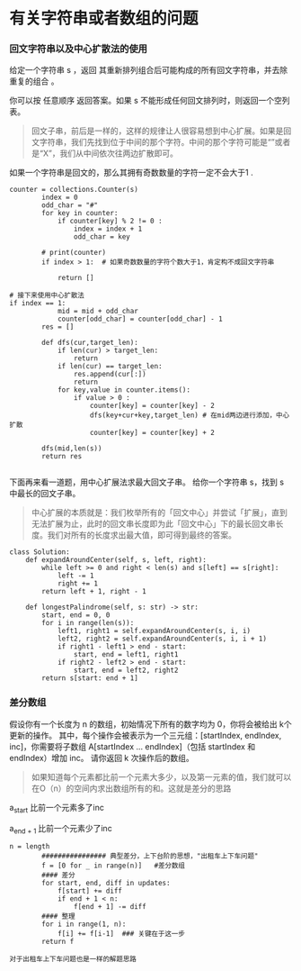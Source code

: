 # 有关字符串或者数组的问题

### 回文字符串以及中心扩散法的使用
给定一个字符串 s ，返回 其重新排列组合后可能构成的所有回文字符串，并去除重复的组合 。

你可以按 任意顺序 返回答案。如果 s 不能形成任何回文排列时，则返回一个空列表。

> 回文子串，前后是一样的，这样的规律让人很容易想到中心扩展。如果是回文字符串，我们先找到位于中间的那个字符。中间的那个字符可能是“”或者是“X”，我们从中间依次往两边扩散即可。

如果一个字符串是回文的，那么其拥有奇数数量的字符一定不会大于1 .
```
counter = collections.Counter(s)
        index = 0
        odd_char = "#"
        for key in counter:
            if counter[key] % 2 != 0 :
                index = index + 1
                odd_char = key

        # print(counter)
        if index > 1:  # 如果奇数数量的字符个数大于1，肯定构不成回文字符串
    
            return []
            
# 接下来使用中心扩散法
if index == 1:
            mid = mid + odd_char
            counter[odd_char] = counter[odd_char] - 1
        res = []

        def dfs(cur,target_len):
            if len(cur) > target_len:
                return
            if len(cur) == target_len:
                res.append(cur[:])
                return
            for key,value in counter.items():
                if value > 0 :
                    counter[key] = counter[key] - 2
                    dfs(key+cur+key,target_len) # 在mid两边进行添加，中心扩散
                    counter[key] = counter[key] + 2
        
        dfs(mid,len(s))
        return res
            
```

下面再来看一道题，用中心扩展法求最大回文子串。
给你一个字符串 s，找到 s 中最长的回文子串。
> 中心扩展的本质就是：我们枚举所有的「回文中心」并尝试「扩展」，直到无法扩展为止，此时的回文串长度即为此「回文中心」下的最长回文串长度。我们对所有的长度求出最大值，即可得到最终的答案。

```
class Solution:
    def expandAroundCenter(self, s, left, right):
        while left >= 0 and right < len(s) and s[left] == s[right]:
            left -= 1
            right += 1
        return left + 1, right - 1

    def longestPalindrome(self, s: str) -> str:
        start, end = 0, 0
        for i in range(len(s)):
            left1, right1 = self.expandAroundCenter(s, i, i)
            left2, right2 = self.expandAroundCenter(s, i, i + 1)
            if right1 - left1 > end - start:
                start, end = left1, right1
            if right2 - left2 > end - start:
                start, end = left2, right2
        return s[start: end + 1]
```


### 差分数组
假设你有一个长度为 n 的数组，初始情况下所有的数字均为 0，你将会被给出 k​​​​​​​ 个更新的操作。
其中，每个操作会被表示为一个三元组：[startIndex, endIndex, inc]，你需要将子数组 A[startIndex ... endIndex]（包括 startIndex 和 endIndex）增加 inc。
请你返回 k 次操作后的数组。
> 如果知道每个元素都比前一个元素大多少，以及第一元素的值，我们就可以在O（n）的空间内求出数组所有的和。这就是差分的思路

a<sub>start</sub> 比前一个元素多了inc  

a<sub>end + 1 </sub> 比前一个元素少了inc

```
n = length
        ################ 典型差分，上下台阶的思想，"出租车上下车问题"
        f = [0 for _ in range(n)]   #差分数组
        #### 差分
        for start, end, diff in updates:
            f[start] += diff
            if end + 1 < n:
                f[end + 1] -= diff
        #### 整理
        for i in range(1, n):
            f[i] += f[i-1]  ### 关键在于这一步
        return f

对于出租车上下车问题也是一样的解题思路
```
